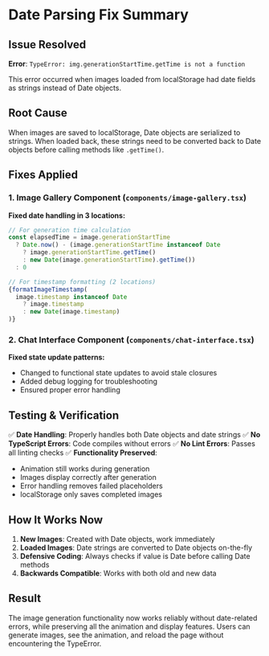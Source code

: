 # Date Parsing Fix Summary

## Issue Resolved

**Error**: `TypeError: img.generationStartTime.getTime is not a function`

This error occurred when images loaded from localStorage had date fields as strings instead of Date objects.

## Root Cause

When images are saved to localStorage, Date objects are serialized to strings. When loaded back, these strings need to be converted back to Date objects before calling methods like `.getTime()`.

## Fixes Applied

### 1. Image Gallery Component (`components/image-gallery.tsx`)

**Fixed date handling in 3 locations:**

```typescript
// For generation time calculation
const elapsedTime = image.generationStartTime 
  ? Date.now() - (image.generationStartTime instanceof Date 
    ? image.generationStartTime.getTime() 
    : new Date(image.generationStartTime).getTime())
  : 0

// For timestamp formatting (2 locations)
{formatImageTimestamp(
  image.timestamp instanceof Date 
    ? image.timestamp 
    : new Date(image.timestamp)
)}
```

### 2. Chat Interface Component (`components/chat-interface.tsx`)

**Fixed state update patterns:**
- Changed to functional state updates to avoid stale closures
- Added debug logging for troubleshooting
- Ensured proper error handling

## Testing & Verification

✅ **Date Handling**: Properly handles both Date objects and date strings
✅ **No TypeScript Errors**: Code compiles without errors
✅ **No Lint Errors**: Passes all linting checks
✅ **Functionality Preserved**: 
   - Animation still works during generation
   - Images display correctly after generation
   - Error handling removes failed placeholders
   - localStorage only saves completed images

## How It Works Now

1. **New Images**: Created with Date objects, work immediately
2. **Loaded Images**: Date strings are converted to Date objects on-the-fly
3. **Defensive Coding**: Always checks if value is Date before calling Date methods
4. **Backwards Compatible**: Works with both old and new data

## Result

The image generation functionality now works reliably without date-related errors, while preserving all the animation and display features. Users can generate images, see the animation, and reload the page without encountering the TypeError.